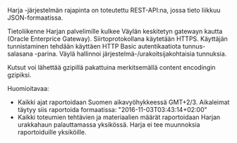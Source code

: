 Harja -järjestelmän rajapinta on toteutettu REST-API:na, jossa tieto liikkuu JSON-formaatissa. 

Tietoliikenne Harjan palvelimille kulkee Väylän keskitetyn gatewayn kautta (Oracle Enterprice Gateway). Siirtoprotokollana käytetään HTTPS. Käyttäjän tunnistaminen tehdään käyttäen HTTP Basic autentikaatiota tunnus-salasana -parina. Väylä hallinnoi järjestelmä-/urakoitsijakohtaisia tunnuksia.

Kutsut voi lähettää gzipillä pakattuina merkitsemällä content encodingin gzipiksi.

Huomioitavaa:
<ul>
  <li>Kaikki ajat raportoidaan Suomen aikavyöhykkeessä GMT+2/3. Aikaleimat täytyy siis raportoida formaatissa: "2016-11-03T03:43:14+02:00"</li>
  <li>Kaikki toteumien tehtävien ja materiaalien määrät raportoidaan Harjan urakkahaun palauttamassa yksikössä. Harja ei tee muunnoksia raportoiduille yksiköille.</li>
</ul>